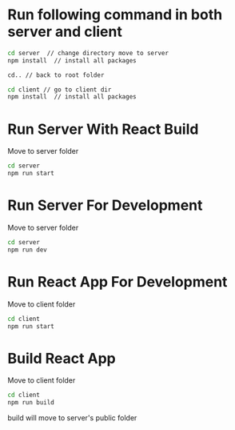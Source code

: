 # Run following command in both server and client

```sh
cd server  // change directory move to server
npm install  // install all packages

cd.. // back to root folder

cd client // go to client dir
npm install  // install all packages
```

# Run Server With React Build

Move to server folder

```sh
cd server
npm run start
```

# Run Server For Development

Move to server folder

```sh
cd server
npm run dev
```

# Run React App For Development

Move to client folder

```sh
cd client
npm run start
```

# Build React App

Move to client folder

```sh
cd client
npm run build
```

build will move to server's public folder
